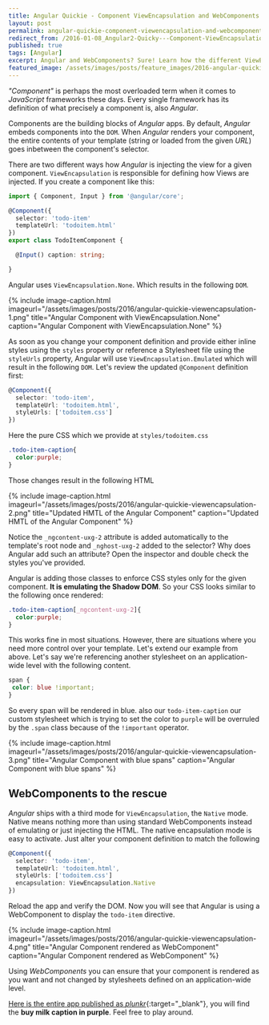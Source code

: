 ```yaml
---
title: Angular Quickie - Component ViewEncapsulation and WebComponents
layout: post
permalink: angular-quickie-component-viewencapsulation-and-webcomponents
redirect_from: /2016-01-08_Angular2-Quicky---Component-ViewEncapsulation-and-WebComponents-697d7e395aa9
published: true
tags: [Angular]
excerpt: Angular and WebComponents? Sure! Learn how the different ViewEncapsulation settings work in Angular applications and which impact every setting does have on your resulting HTML output.
featured_image: /assets/images/posts/feature_images/2016-angular-quickie.jpg
---
```

*"Component"* is perhaps the most overloaded term when it comes to *JavaScript* frameworks these days. Every single framework has its definition of what precisely a component is, also *Angular*.

Components are the building blocks of *Angular* apps. By default, *Angular* embeds components into the `DOM`. When *Angular* renders your component, the entire contents of your template (string or loaded from the given *URL*) goes inbetween the component's selector.

There are two different ways how *Angular* is injecting the view for a given component. `ViewEncapsulation` is responsible for defining how Views are injected. If you create a component like this:

```typescript
import { Component, Input } from '@angular/core';

@Component({
  selector: 'todo-item'
  templateUrl: 'todoitem.html'
})
export class TodoItemComponent {

  @Input() caption: string;

}

```

Angular uses `ViewEncapsulation.None`. Which results in the following `DOM`.

{% include image-caption.html imageurl="/assets/images/posts/2016/angular-quickie-viewencapsulation-1.png"
title="Angular Component with ViewEncapsulation.None" caption="Angular Component with ViewEncapsulation.None" %}

As soon as you change your component definition and provide either inline styles using the `styles` property or reference a Stylesheet file using the `styleUrls` property, Angular will use `ViewEncapsulation.Emulated` which will result in the following `DOM`. Let's review the updated `@Component` definition first:

```typescript
@Component({
  selector: 'todo-item',
  templateUrl: 'todoitem.html',
  styleUrls: ['todoitem.css']
})

```

Here the pure CSS which we provide at `styles/todoitem.css`

```css
.todo-item-caption{
  color:purple;
}

```

Those changes result in the following HTML

{% include image-caption.html imageurl="/assets/images/posts/2016/angular-quickie-viewencapsulation-2.png"
title="Updated HMTL of the Angular Component" caption="Updated HMTL of the Angular Component" %}

Notice the `_ngcontent-uxg-2` attribute is added automatically to the template's root node and `_nghost-uxg-2` added to the selector? Why does Angular add such an attribute? Open the inspector and double check the styles you've provided.

Angular is adding those classes to enforce CSS styles only for the given component. **It is emulating the Shadow DOM**. So your CSS looks similar to the following once rendered:

```css
.todo-item-caption[_ngcontent-uxg-2]{
  color:purple;
}

```

This works fine in most situations. However, there are situations where you need more control over your template. Let's extend our example from above. Let's say we're referencing another stylesheet on an application-wide level with the following content.

```css
span {
 color: blue !important;
}

```

So every span will be rendered in blue. also our `todo-item-caption` our custom stylesheet which is trying to set the color to `purple` will be overruled by the `.span` class because of the `!important` operator.

{% include image-caption.html imageurl="/assets/images/posts/2016/angular-quickie-viewencapsulation-3.png"
title="Angular Component with blue spans" caption="Angular Component with blue spans" %}

## WebComponents to the rescue

*Angular* ships with a third mode for `ViewEncapsulation`, the `Native` mode. Native means nothing more than using standard WebComponents instead of emulating or just injecting the HTML. The native encapsulation mode is easy to activate. Just alter your component definition to match the following

```typescript
@Component({
  selector: 'todo-item',
  templateUrl: 'todoitem.html',
  styleUrls: ['todoitem.css']
  encapsulation: ViewEncapsulation.Native
})

```

Reload the app and verify the DOM. Now you will see that Angular is using a WebComponent to display the `todo-item` directive.

{% include image-caption.html imageurl="/assets/images/posts/2016/angular-quickie-viewencapsulation-4.png"
title="Angular Component rendered as WebComponent" caption="Angular Component rendered as WebComponent" %}

Using *WebComponents* you can ensure that your component is rendered as you want and not changed by stylesheets defined on an application-wide level.

[Here is the entire app published as *plunkr*](https://embed.plnkr.co/8LG2Hm/){:target="_blank"}, you will find the **buy milk caption in purple**. Feel free to play around.


